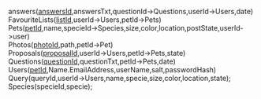 answers(<ins>answersId</ins>,answersTxt,questionId->Questions,userId->Users,date)  
FavouriteLists(<ins>listId</ins>,userId->Users,petId->Pets)  
Pets(<ins>petId</ins>,name,specieId->Species,size,color,location,postState,userId->user)  
Photos(<ins>photoId</ins>,path,petId->Pet)  
Proposals(<ins>proposalId</ins>,userId->Users,petId->Pets,state)  
Questions(<ins>questionId</ins>,questionTxt,petId->Pets,date)  
Users(<ins>petId</ins>,Name.EmailAddress,userName,salt,passwordHash)  
Query(queryId,userId->Users,name,specie,size,color,location,state);  
Species(specieId,specie);
